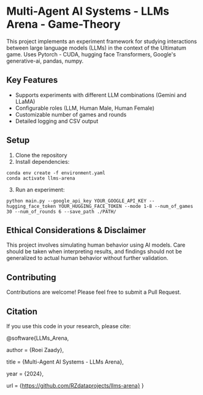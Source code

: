 # Multi-Agent AI Systems - LLMs Arena - Game-Theory 

This project implements an experiment framework for studying interactions between large language models (LLMs) in the context of the Ultimatum game.
Uses Pytorch - CUDA, hugging face Transformers, Google's generative-ai, pandas, numpy.

## Key Features

- Supports experiments with different LLM combinations (Gemini and LLaMA)
- Configurable roles (LLM, Human Male, Human Female)
- Customizable number of games and rounds
- Detailed logging and CSV output

## Setup

1. Clone the repository
2. Install dependencies:
```
conda env create -f environment.yaml
conda activate llms-arena
```

3. Run an experiment:
```
python main.py --google_api_key YOUR_GOOGLE_API_KEY --hugging_face_token YOUR_HUGGING_FACE_TOKEN --mode 1-8 --num_of_games 30 --num_of_rounds 6 --save_path ./PATH/
```

## Ethical Considerations & Disclaimer

This project involves simulating human behavior using AI models. Care should be taken when interpreting results, and findings should not be generalized to actual human behavior without further validation.

## Contributing

Contributions are welcome! Please feel free to submit a Pull Request.

## Citation

If you use this code in your research, please cite:

@software{LLMs_Arena,

author = {Roei Zaady},

title = {Multi-Agent AI Systems - LLMs Arena},

year = {2024},

url = {https://github.com/RZdataprojects/llms-arena}
}
